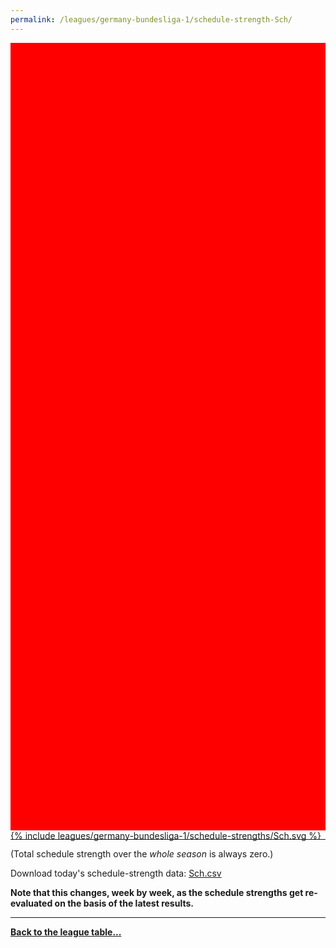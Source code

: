 ```yaml
---
permalink: /leagues/germany-bundesliga-1/schedule-strength-Sch/
---
```


<style>
.svg-wrap {
    background-color:red;
    height:0;
    padding-top:250%; /* 350px/550px */
    position: relative;
}

svg {
    background-color: white;
    height: 100%;
    display:block;
    width: 100%;
    position: absolute;
    top:0;
    left:0;
}
</style>


<div class="svg-wrap">
{% include leagues/germany-bundesliga-1/schedule-strengths/Sch.svg %}
</div>

-----

(Total schedule strength over the *whole season* is always zero.)


Download today's schedule-strength data: [Sch.csv](/assets/leagues/germany-bundesliga-1/2019/schedule-strengths/Sch.csv)

**Note that this changes, week by week, as the schedule strengths get re-evaluated on the
basis of the latest results.**

-----

[**Back to the league table...**](/leagues/germany-bundesliga-1)


